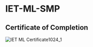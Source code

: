# IET-ML-SMP

## Certificate of Completion

![IET ML Certificate1024_1](https://user-images.githubusercontent.com/62803746/127733041-9c5069bf-34a7-42db-8184-5637e19ebc8b.jpg)
